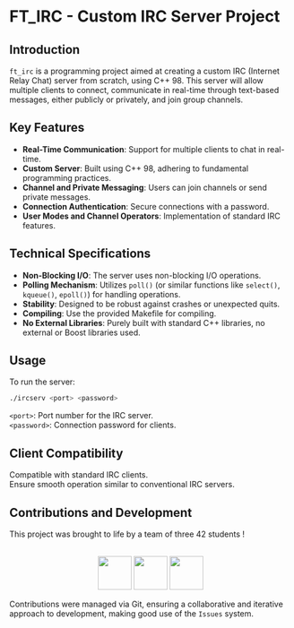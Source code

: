 # FT_IRC - Custom IRC Server Project

## Introduction
`ft_irc` is a programming project aimed at creating a custom IRC (Internet Relay Chat) server from scratch, using C++ 98.
This server will allow multiple clients to connect, communicate in real-time through text-based messages, either publicly or privately, and join group channels.

## Key Features
- **Real-Time Communication**: Support for multiple clients to chat in real-time.
- **Custom Server**: Built using C++ 98, adhering to fundamental programming practices.
- **Channel and Private Messaging**: Users can join channels or send private messages.
- **Connection Authentication**: Secure connections with a password.
- **User Modes and Channel Operators**: Implementation of standard IRC features.

## Technical Specifications
- **Non-Blocking I/O**: The server uses non-blocking I/O operations.
- **Polling Mechanism**: Utilizes `poll()` (or similar functions like `select()`, `kqueue()`, `epoll()`) for handling operations.
- **Stability**: Designed to be robust against crashes or unexpected quits.
- **Compiling**: Use the provided Makefile for compiling.
- **No External Libraries**: Purely built with standard C++ libraries, no external or Boost libraries used.

## Usage
To run the server:
```bash
./ircserv <port> <password>
```
`<port>`: Port number for the IRC server.  
`<password>`: Connection password for clients.

## Client Compatibility
Compatible with standard IRC clients.  
Ensure smooth operation similar to conventional IRC servers.

## Contributions and Development

This project was brought to life by a team of three 42 students !

<p align="center"><br />
<a href="http://github.com/n1kito" alt="n1kito github profile"><img src="https://github.com/n1kito.png" width="60px style="border-radius:50%"/></a>
<a href="http://github.com/vrigaudy" alt="jhparkkkk github profile"><img src="https://github.com/jhparkkkk.png" width="60px style="border-radius:50%"/></a>
<a href="http://github.com/torgaa" alt="torgaa github profile"><img src="https://github.com/torgaa.png" width="60px style="border-radius:50%"/></a>

</p>

Contributions were managed via Git, ensuring a collaborative and iterative approach to development, making good use of the `Issues` system.
